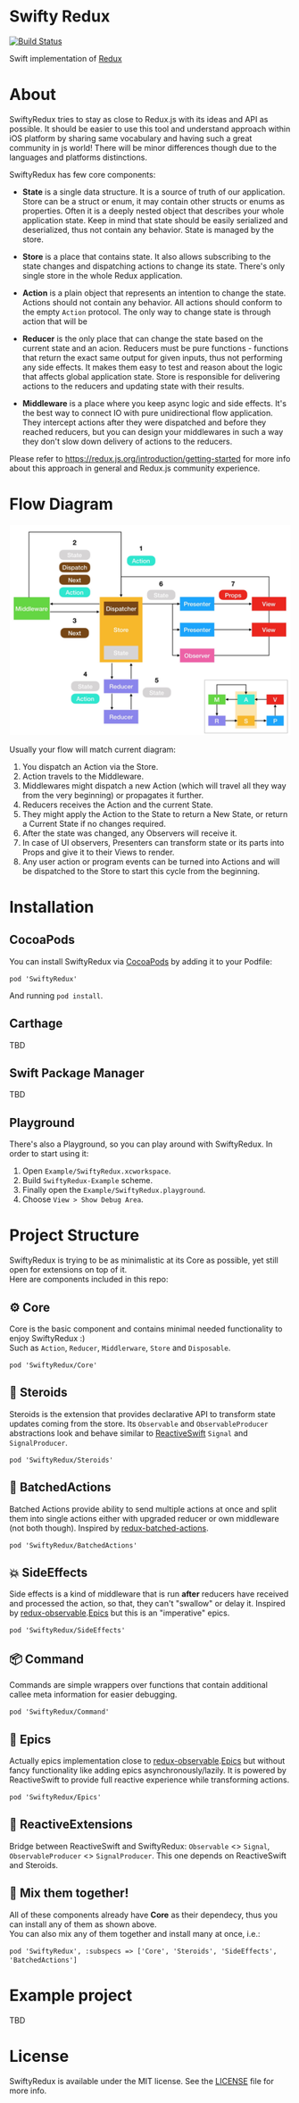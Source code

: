 # Swifty Redux 
[![Build Status](https://travis-ci.com/a-voronov/swifty-redux.svg?branch=master)](https://travis-ci.com/a-voronov/swifty-redux)

Swift implementation of [Redux](https://redux.js.org)

# About

SwiftyRedux tries to stay as close to Redux.js with its ideas and API as possible. 
It should be easier to use this tool and understand approach within iOS platform by sharing same vocabulary and having such a great community in js world! There will be minor differences though due to the languages and platforms distinctions.

SwiftyRedux has few core components:

* **State** is a single data structure. It is a source of truth of our application. Store can be a struct or enum, it may contain other structs or enums as properties. Often it is a deeply nested object that describes your whole application state. Keep in mind that state should be easily serialized and deserialized, thus not contain any behavior. State is managed by the store.

* **Store** is a place that contains state. It also allows subscribing to the state changes and dispatching actions to change its state. There's only single store in the whole Redux application.

* **Action** is a plain object that represents an intention to change the state. Actions should not contain any behavior. All actions should conform to the empty `Action` protocol. The only way to change state is through action that will be 

* **Reducer** is the only place that can change the state based on the current state and an acion. Reducers must be pure functions - functions that return the exact same output for given inputs, thus not performing any side effects. It makes them easy to test and reason about the logic that affects global application state. Store is responsible for delivering actions to the reducers and updating state with their results.

* **Middleware** is a place where you keep async logic and side effects. It's the best way to connect IO with pure unidirectional flow application. They intercept actions after they were dispatched and before they reached reducers, but you can design your middlewares in such a way they don't slow down delivery of actions to the reducers.

Please refer to https://redux.js.org/introduction/getting-started for more info about this approach in general and Redux.js community experience.

# Flow Diagram

![redux](redux.jpg)

Usually your flow will match current diagram:

 1. You dispatch an Action via the Store.
 1. Action travels to the Middleware.
 1. Middlewares might dispatch a new Action (which will travel all they way from the very beginning) or propagates it further.
 1. Reducers receives the Action and the current State.
 1. They might apply the Action to the State to return a New State, or return a Current State if no changes required.
 1. After the state was changed, any Observers will receive it.
 1. In case of UI observers, Presenters can transform state or its parts into Props and give it to their Views to render.
 1. Any user action or program events can be turned into Actions and will be dispatched to the Store to start this cycle from the beginning.

# Installation

## CocoaPods

You can install SwiftyRedux via [CocoaPods](https://cocoapods.org) by adding it to your Podfile:
```
pod 'SwiftyRedux'
```
And running `pod install`.

## Carthage

TBD

## Swift Package Manager

TBD

## Playground

There's also a Playground, so you can play around with SwiftyRedux. In order to start using it:

 1. Open `Example/SwiftyRedux.xcworkspace`.
 1. Build `SwiftyRedux-Example` scheme.
 1. Finally open the `Example/SwiftyRedux.playground`.
 1. Choose `View > Show Debug Area`.

# Project Structure

SwiftyRedux is trying to be as minimalistic at its Core as possible, yet still open for extensions on top of it.    
Here are components included in this repo:

## ⚙️ Core 
Core is the basic component and contains minimal needed functionality to enjoy SwiftyRedux :)    
Such as `Action`, `Reducer`, `Middlerware`, `Store` and `Disposable`.
```
pod 'SwiftyRedux/Core'
```

## 💊 Steroids 
Steroids is the extension that provides declarative API to transform state updates coming from the store. Its `Observable` and `ObservableProducer` abstractions look and behave similar to [ReactiveSwift](https://github.com/ReactiveCocoa/ReactiveSwift) `Signal` and `SignalProducer`.    
```
pod 'SwiftyRedux/Steroids'
```

## 🚌 BatchedActions
Batched Actions provide ability to send multiple actions at once and split them into single actions either with upgraded reducer or own middleware (not both though). Inspired by [redux-batched-actions](https://github.com/tshelburne/redux-batched-actions).
```
pod 'SwiftyRedux/BatchedActions'
```

## 💥 SideEffects
Side effects is a kind of middleware that is run **after** reducers have received and processed the action, so that, they can't "swallow" or delay it. Inspired by [redux-observable](https://redux-observable.js.org).[Epics](https://redux-observable.js.org/docs/basics/Epics.html) but this is an "imperative" epics.
```
pod 'SwiftyRedux/SideEffects'
```

## 📦 Command
Commands are simple wrappers over functions that contain additional callee meta information for easier debugging.
```
pod 'SwiftyRedux/Command'
```

## 🚀 Epics
Actually epics implementation close to [redux-observable](https://redux-observable.js.org).[Epics](https://redux-observable.js.org/docs/basics/Epics.html) but without fancy functionality like adding epics asynchronously/lazily.
It is powered by ReactiveSwift to provide full reactive experience while transforming actions.
```
pod 'SwiftyRedux/Epics'
```

## 🌉 ReactiveExtensions
Bridge between ReactiveSwift and SwiftyRedux: `Observable` <> `Signal`, `ObservableProducer` <> `SignalProducer`.
This one depends on ReactiveSwift and Steroids.

## 🎨 Mix them together!

All of these components already have **Core** as their dependecy, thus you can install any of them as shown above.    
You can also mix any of them together and install many at once, i.e.:
```
pod 'SwiftyRedux', :subspecs => ['Core', 'Steroids', 'SideEffects', 'BatchedActions']
```

# Example project

TBD

# License

SwiftyRedux is available under the MIT license. See the [LICENSE](LICENSE) file for more info.
